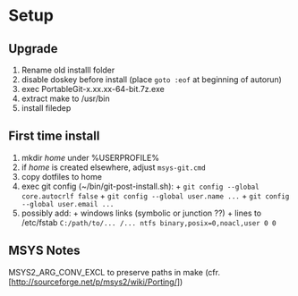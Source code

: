 # Setup
## Upgrade
  1. Rename old installl folder
  2. disable doskey before install (place `goto :eof` at beginning of autorun)
  3. exec PortableGit-x.xx.xx-64-bit.7z.exe
  4. extract make to /usr/bin
  5. install filedep

## First time install
  1. mkdir *home* under %USERPROFILE%
  2. if *home* is created elsewhere, adjust `msys-git.cmd`
  3. copy dotfiles to home
  4. exec git config (~/bin/git-post-install.sh):
    + `git config --global core.autocrlf false`
    + `git config --global user.name ...`
    + `git config --global user.email ...`
  5. possibly add:
    + windows links (symbolic or junction ??)
    + lines to /etc/fstab `C:/path/to/... /... ntfs binary,posix=0,noacl,user 0 0`

## MSYS Notes
MSYS2_ARG_CONV_EXCL to preserve paths in make (cfr. [http://sourceforge.net/p/msys2/wiki/Porting/])
